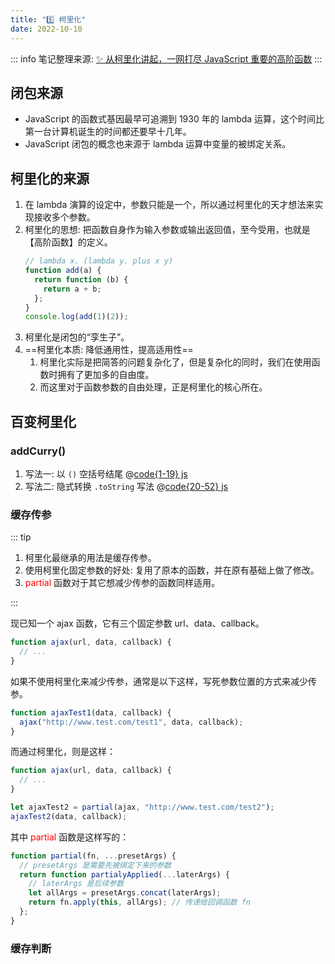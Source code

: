 ```yaml
---
title: "5️⃣ 柯里化"
date: 2022-10-10
---
```


::: info
笔记整理来源: [✨ 从柯里化讲起，一网打尽 JavaScript 重要的高阶函数](https://juejin.cn/post/7147454421822078984)
:::

## 闭包来源

- JavaScript 的函数式基因最早可追溯到 1930 年的 lambda 运算，这个时间比第一台计算机诞生的时间都还要早十几年。
- JavaScript 闭包的概念也来源于 lambda 运算中变量的被绑定关系。

## 柯里化的来源

1. 在 lambda 演算的设定中，参数只能是一个，所以通过柯里化的天才想法来实现接收多个参数。
2. 柯里化的思想: 把函数自身作为输入参数或输出返回值，至今受用，也就是【高阶函数】的定义。
   ```js
   // lambda x. (lambda y. plus x y)
   function add(a) {
     return function (b) {
       return a + b;
     };
   }
   console.log(add(1)(2));
   ```
3. 柯里化是闭包的“孪生子”。
4. ==柯里化本质: 降低通用性，提高适用性==
   1. 柯里化实际是把简答的问题复杂化了，但是复杂化的同时，我们在使用函数时拥有了更加多的自由度。
   2. 而这里对于函数参数的自由处理，正是柯里化的核心所在。

## 百变柯里化

### addCurry()

1. 写法一: 以 `()` 空括号结尾
   @[code{1-19} js](./05.柯里化.js)
2. 写法二: 隐式转换 `.toString` 写法
   @[code{20-52} js](./05.柯里化.js)

### 缓存传参

::: tip

1. 柯里化最继承的用法是缓存传参。
2. 使用柯里化固定参数的好处: 复用了原本的函数，并在原有基础上做了修改。
3. <span style="color: #f00">partial</span> 函数对于其它想减少传参的函数同样适用。

:::

现已知一个 ajax 函数，它有三个固定参数 url、data、callback。

```js
function ajax(url, data, callback) {
  // ...
}
```

如果不使用柯里化来减少传参，通常是以下这样，写死参数位置的方式来减少传参。

```js
function ajaxTest1(data, callback) {
  ajax("http://www.test.com/test1", data, callback);
}
```

而通过柯里化，则是这样：

```js
function ajax(url, data, callback) {
  // ...
}

let ajaxTest2 = partial(ajax, "http://www.test.com/test2");
ajaxTest2(data, callback);
```

其中 <span style="color: #f00">partial</span> 函数是这样写的：

```js
function partial(fn, ...presetArgs) {
  // presetArgs 是需要先被绑定下来的参数
  return function partialyApplied(...laterArgs) {
    // laterArgs 是后续参数
    let allArgs = presetArgs.concat(laterArgs);
    return fn.apply(this, allArgs); // 传递给回调函数 fn
  };
}
```

### 缓存判断
